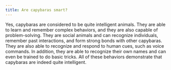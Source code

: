 ```yaml
---
title: Are capybaras smart?
---
```


Yes, capybaras are considered to be quite intelligent animals. They are able to learn and remember complex behaviors, and they are also capable of problem-solving. They are social animals and can recognize individuals, remember past interactions, and form strong bonds with other capybaras. They are also able to recognize and respond to human cues, such as voice commands. In addition, they are able to recognize their own names and can even be trained to do basic tricks. All of these behaviors demonstrate that capybaras are indeed quite intelligent.